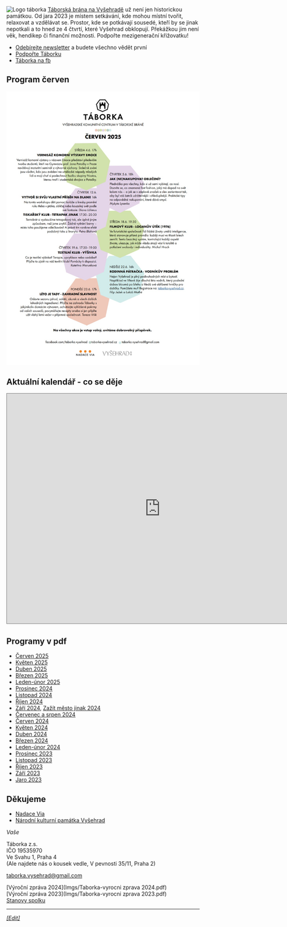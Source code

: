 ![Logo táborka](Táborka-logo.png "logo taborka")
[Táborská brána na Vyšehradě](https://mapy.cz/s/kupodozeju) už není jen historickou památkou. Od jara 2023 je místem setkávání, kde mohou místní tvořit, relaxovat a vzdělávat se. Prostor, kde se potkávají sousedé, kteří by se jinak nepotkali a to hned ze 4 čtvrtí, které Vyšehrad obklopují. Překážkou jim není věk, hendikep či finanční možnosti. Podpořte mezigenerační křižovatku!

* [Odebírejte newsletter](https://dashboard.mailerlite.com/forms/349654/86367320907187267/share) a budete všechno vědět první
* [Podpořte Táborku](https://www.darujme.cz/taborka)
* [Táborka na fb](https://www.facebook.com/taborka.vysehrad)

## Program červen

![program aktualni](Programy/Taborka-2025-06.jpg)

## Aktuální kalendář - co se děje
<iframe src="https://calendar.google.com/calendar/embed?height=600&wkst=2&ctz=Europe%2FPrague&bgcolor=%23ffffff&showCalendars=0&src=dGFib3JrYS52eXNlaHJhZEBnbWFpbC5jb20&color=%23F6BF26" style="border:solid 1px #777" width="800" height="600" frameborder="0" scrolling="no"></iframe>

## Programy v pdf
* [Červen 2025](Programy/Taborka-2025-06.pdf)
* [Květen 2025](Programy/Taborka-2025-05.pdf)
* [Duben 2025](Programy/Taborka-2025-04.pdf)
* [Březen 2025](Programy/Taborka-2025-03.pdf)
* [Leden-únor 2025](Programy/Taborka-2025-01_02.pdf)
* [Prosinec 2024](Programy/Taborka-2024-12.pdf)
* [Listopad 2024](Programy/Taborka-2024-11.pdf)
* [Říjen 2024](Programy/Taborka-2024-10rijen.pdf)
* [Září 2024](Programy/Taborka-2024-09.pdf), [Zažít město jinak 2024](Imgs/Plakat_ZMJ.png)
* [Červenec a srpen 2024](Programy/Taborka-2024-0708.jpg)
* [Červen 2024](Programy/Taborka-2024-06.pdf )
* [Květen 2024](Programy/Taborka-2024-05.pdf )
* [Duben 2024](Programy/Taborka-DUBEN-2024.pdf )
* [Březen 2024](Programy/Taborka-BŘEZEN-2024-v2d.pdf)
* [Leden-únor 2024](Programy/Taborka-A4-plakat-ledenunor.pdf)
* [Prosinec 2023](Programy/Taborka-2023-12.jpg)
* [Listopad 2023](Programy/Taborka-2023-11.jpg)
* [Říjen 2023](Programy/Taborka-2023-10rijen.pdf)
* [Září 2023](Programy/Taborka-2023-09zari.pdf)
* [Jaro 2023](Programy/Taborka-2023-05PrvniJaro.jpg)

## Děkujeme
*  [Nadace Via](https://www.nadacevia.cz/)
*  [Národní kulturní památka Vyšehrad](https://www.praha-vysehrad.cz/cs)

  
*Vaše*  
  
Táborka z.s.  
IČO 19535970  
Ve Svahu 1, Praha 4  
(Ale najdete nás o kousek vedle, V pevnosti 35/11, Praha 2)  
  
[taborka.vysehrad@gmail.com](mailto:taborka.vysehrad@gmail.com)  
  
[Výroční zpráva 2024](Imgs/Taborka-vyrocni zprava 2024.pdf)  
[Výroční zpráva 2023](Imgs/Taborka-vyrocni zprava 2023.pdf)  
[Stanovy spolku](Imgs/Taborka-stanovy.pdf)  
  
  
---
*[[Edit]](https://github.com/filip-jezek/taborka_cz)*
